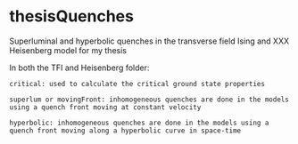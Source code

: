 # thesisQuenches
Superluminal and hyperbolic quenches in the transverse field Ising and XXX Heisenberg model for my thesis

In both the TFI and Heisenberg folder:

    critical: used to calculate the critical ground state properties

    superlum or movingFront: inhomogeneous quenches are done in the models using a quench front moving at constant velocity

    hyperbolic: inhomogeneous quenches are done in the models using a quench front moving along a hyperbolic curve in space-time
